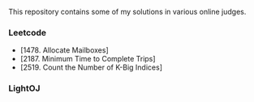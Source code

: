 This repository contains some of my solutions in various online judges.

### Leetcode
- [1478. Allocate Mailboxes]
- [2187. Minimum Time to Complete Trips]
- [2519. Count the Number of K-Big Indices]
### LightOJ
